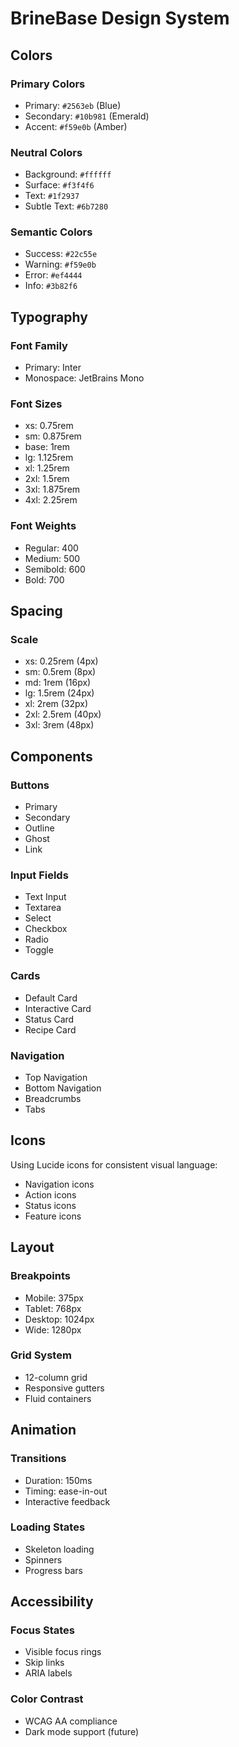 # BrineBase Design System

## Colors

### Primary Colors
- Primary: `#2563eb` (Blue)
- Secondary: `#10b981` (Emerald)
- Accent: `#f59e0b` (Amber)

### Neutral Colors
- Background: `#ffffff`
- Surface: `#f3f4f6`
- Text: `#1f2937`
- Subtle Text: `#6b7280`

### Semantic Colors
- Success: `#22c55e`
- Warning: `#f59e0b`
- Error: `#ef4444`
- Info: `#3b82f6`

## Typography

### Font Family
- Primary: Inter
- Monospace: JetBrains Mono

### Font Sizes
- xs: 0.75rem
- sm: 0.875rem
- base: 1rem
- lg: 1.125rem
- xl: 1.25rem
- 2xl: 1.5rem
- 3xl: 1.875rem
- 4xl: 2.25rem

### Font Weights
- Regular: 400
- Medium: 500
- Semibold: 600
- Bold: 700

## Spacing

### Scale
- xs: 0.25rem (4px)
- sm: 0.5rem (8px)
- md: 1rem (16px)
- lg: 1.5rem (24px)
- xl: 2rem (32px)
- 2xl: 2.5rem (40px)
- 3xl: 3rem (48px)

## Components

### Buttons
- Primary
- Secondary
- Outline
- Ghost
- Link

### Input Fields
- Text Input
- Textarea
- Select
- Checkbox
- Radio
- Toggle

### Cards
- Default Card
- Interactive Card
- Status Card
- Recipe Card

### Navigation
- Top Navigation
- Bottom Navigation
- Breadcrumbs
- Tabs

## Icons
Using Lucide icons for consistent visual language:
- Navigation icons
- Action icons
- Status icons
- Feature icons

## Layout

### Breakpoints
- Mobile: 375px
- Tablet: 768px
- Desktop: 1024px
- Wide: 1280px

### Grid System
- 12-column grid
- Responsive gutters
- Fluid containers

## Animation

### Transitions
- Duration: 150ms
- Timing: ease-in-out
- Interactive feedback

### Loading States
- Skeleton loading
- Spinners
- Progress bars

## Accessibility

### Focus States
- Visible focus rings
- Skip links
- ARIA labels

### Color Contrast
- WCAG AA compliance
- Dark mode support (future) 
